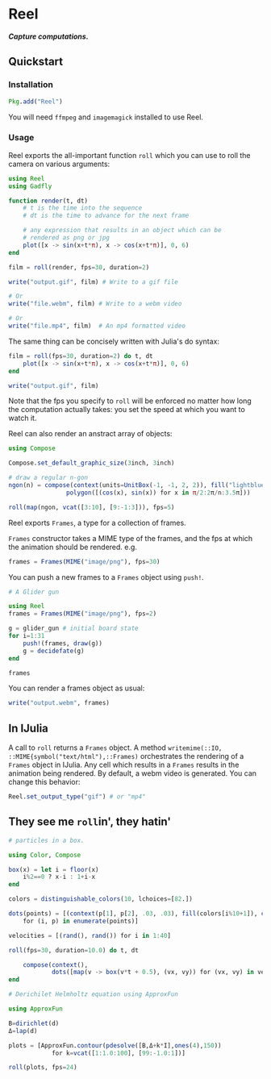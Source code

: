 # Reel

***Capture computations.***

## Quickstart

### Installation
```julia
Pkg.add("Reel")
```

You will need `ffmpeg` and `imagemagick` installed to use Reel.

### Usage

Reel exports the all-important function `roll` which you can use to roll the camera on various arguments:

```julia
using Reel
using Gadfly

function render(t, dt)
    # t is the time into the sequence
    # dt is the time to advance for the next frame

    # any expression that results in an object which can be
    # rendered as png or jpg
    plot([x -> sin(x+t*π), x -> cos(x+t*π)], 0, 6)
end

film = roll(render, fps=30, duration=2)

write("output.gif", film) # Write to a gif file

# Or
write("file.webm", film) # Write to a webm video

# Or
write("file.mp4", film)  # An mp4 formatted video
```

The same thing can be concisely written with Julia's do syntax:

```julia
film = roll(fps=30, duration=2) do t, dt
    plot([x -> sin(x+t*π), x -> cos(x+t*π)], 0, 6)
end

write("output.gif", film)
```

Note that the fps you specify to `roll` will be enforced no matter how long the computation actually takes: you set the speed at which you want to watch it.

Reel can also render an anstract array of objects:

```julia
using Compose

Compose.set_default_graphic_size(3inch, 3inch)

# draw a regular n-gon
ngon(n) = compose(context(units=UnitBox(-1, -1, 2, 2)), fill("lightblue"),
                polygon([(cos(x), sin(x)) for x in π/2:2π/n:3.5π]))

roll(map(ngon, vcat([3:10], [9:-1:3])), fps=5)
```

Reel exports `Frames`, a type for a collection of frames.

`Frames` constructor takes a MIME type of the frames, and the fps at which the animation should be rendered. e.g.
```julia
frames = Frames(MIME("image/png"), fps=30)
```

You can push a new frames to a `Frames` object using `push!`.

```julia
# A Glider gun

using Reel
frames = Frames(MIME("image/png"), fps=2)

g = glider_gun # initial board state
for i=1:31
    push!(frames, draw(g))
    g = decidefate(g)
end

frames

```

You can render a frames object as usual:

```julia
write("output.webm", frames)
```

## In IJulia

A call to `roll` returns a `Frames` object. A method `writemime(::IO, ::MIME{symbol("text/html"),::Frames)` orchestrates the rendering of a `Frames` object in IJulia. Any cell which results in a `Frames` results in the animation being rendered. By default, a webm video is generated. You can change this behavior:

```julia
Reel.set_output_type("gif") # or "mp4"
```

## They see me `roll`in', they hatin'

```julia
# particles in a box.

using Color, Compose

box(x) = let i = floor(x)
    i%2==0 ? x-i : 1+i-x
end

colors = distinguishable_colors(10, lchoices=[82.])

dots(points) = [(context(p[1], p[2], .03, .03), fill(colors[i%10+1]), circle())
    for (i, p) in enumerate(points)]

velocities = [(rand(), rand()) for i in 1:40]

roll(fps=30, duration=10.0) do t, dt

    compose(context(),
            dots([map(v -> box(v*t + 0.5), (vx, vy)) for (vx, vy) in velocities])...)
end

```


```julia
# Derichilet Helmholtz equation using ApproxFun

using ApproxFun

B=dirichlet(d)
Δ=lap(d)

plots = [ApproxFun.contour(pdesolve([B,Δ+k*I],ones(4),150))
            for k=vcat([1:1.0:100], [99:-1.0:1])]

roll(plots, fps=24)
```
